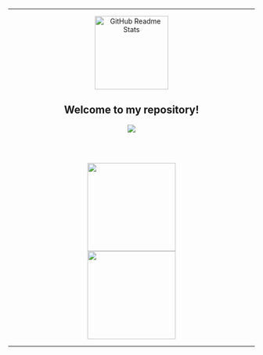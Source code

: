 ----------------------------------------------------------------------------

<p align="center">
 <img width="150px" src="https://user-images.githubusercontent.com/77863834/130308932-251ca9eb-bccf-4297-9b06-b4c8e64edb88.png" align="center" alt="GitHub Readme Stats" />
 <h2 align="center">Welcome to my repository!</h2>
</p>


<p align="center">
  <a href="https://www.linkedin.com/in/arthur-enrique-47642b1bb/">
    <img align="center" src="https://img.shields.io/badge/-LinkedIn-blue?style=flat-square&logo=Linkedin&logoColor=white&link=https://www.linkedin.com/in/arthur-enrique-47642b1bb/" />
  </a>
</p>

</br>
</br>
<p>
 <div align="center" width="30%">
  <a href="https://github.com/ArthurEnrique15">
    <img height="180em" src="https://github-readme-stats.vercel.app/api?username=ArthurEnrique15&theme=radical&show_icons=true" />
  </a>
 </div>
 <div align="center" width="50%">
  <a href="https://github.com/ArthurEnrique15">
     <img height="180em" src="https://github-readme-stats.vercel.app/api/top-langs/?username=ArthurEnrique15&theme=radical&show_icons=true&layout=compact" />
  </a>
 </div>
</p>

----------------------------------------------------------------------------------
